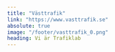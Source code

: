 ```yaml
---
title: "Västtrafik"
link: "https://www.vasttrafik.se"
absolute: true
image: "/footer/vasttrafik_0.png"
heading: Vi är Trafiklab
---
```

